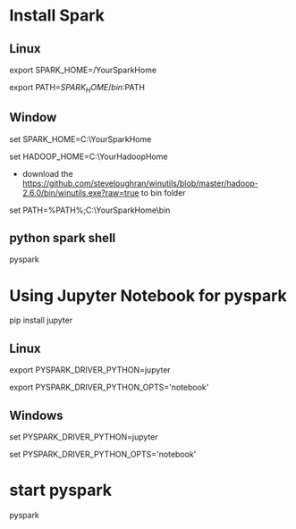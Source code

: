 
# Install Spark

## Linux
export SPARK_HOME=/YourSparkHome

export PATH=$SPARK_HOME/bin:$PATH

## Window
set SPARK_HOME=C:\YourSparkHome

set HADOOP_HOME=C:\YourHadoopHome

* download the https://github.com/steveloughran/winutils/blob/master/hadoop-2.6.0/bin/winutils.exe?raw=true to bin folder

set PATH=%PATH%;C:\YourSparkHome\bin


## python spark shell
pyspark

# Using Jupyter Notebook for pyspark
pip install jupyter

## Linux
export PYSPARK_DRIVER_PYTHON=jupyter

export PYSPARK_DRIVER_PYTHON_OPTS='notebook'

## Windows
set PYSPARK_DRIVER_PYTHON=jupyter

set PYSPARK_DRIVER_PYTHON_OPTS='notebook'


# start pyspark
pyspark

